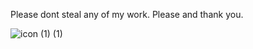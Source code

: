 Please dont steal any of my work. Please and thank you.

![icon (1) (1)](https://github.com/user-attachments/assets/b6d9d8cb-026f-4612-a481-42dada5de2e6)
